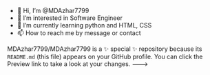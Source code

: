 - 👋 Hi, I’m @MDAzhar7799
- 👀 I’m interested in Software Engineer 
- 🌱 I’m currently learning python and HTML, CSS 
- 📫 How to reach me by message or contact 



MDAzhar7799/MDAzhar7799 is a ✨ special ✨ repository because its `README.md` (this file) appears on your GitHub profile.
You can click the Preview link to take a look at your changes.
--->
